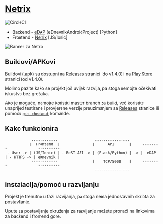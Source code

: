 # [Netrix](https://netrix.io)
![CircleCI](https://img.shields.io/circleci/build/github/btx3/Netrix.svg?label=build%3ANetrix&token=3f60d33e9cd7618f9b9af8b7c5e731baefb7934f)

* Backend - [eDAP](https://github.com/btx3/eDnevnik/blob/master/README_edap.md) (eDnevnikAndroidProject) [Python]
* Frontend - [Netrix](https://github.com/btx3/eDnevnik/blob/master/README_Netrix.md) [JS/Ionic]

![Banner za Netrix](https://i.imgur.com/VkQ7SQX.jpg)

## Buildovi/APKovi

Buildovi (.apk) su dostupni na [Releases](https://github.com/btx3/Netrix/releases) stranici (do v1.4.0) i na [Play Store stranici](https://play.google.com/store/apps/details?id=io.btx3.netrix) (od v1.4.0).

Molimo pazite kako se projekt još uvijek razvija, pa stoga nemojte očekivati iskustvo bez grešaka.

Ako je moguće, nemojte koristiti master branch za build, već koristite unaprijed testirane i provjerene verzije preuzimanjem sa [Releases](https://github.com/btx3/Netrix/releases) stranice ili pomoću [`git checkout`](https://stackoverflow.com/a/792027) komande.

## Kako funkcionira

```
            ------------                 ----------------
           |  Frontend  |               |      API       |     --------              ----------
 - User -> | (JS/Ionic) | - ReST API -> | (Flask/Python) | -> |  eDAP  | - HTTPS -> | eDnevnik |
            ------------                |    TCP/5000    |     --------              ----------
                                         ----------------  
```

## Instalacija/pomoć u razvijanju
Projekt je trenutno u fazi razvijanja, pa stoga nema jednostavnih skripta za postavljanje.

Upute za postavljanje okruženja za razvijanje možete pronaći na linkovima za backend i frontend gore.
